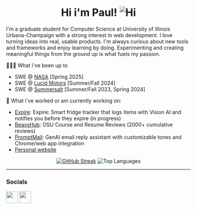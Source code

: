 <div align="center">
  <h1>
    Hi i'm Paul! <img src="https://user-images.githubusercontent.com/18350557/176309783-0785949b-9127-417c-8b55-ab5a4333674e.gif" alt="Hi" />
  </h1>
</div>

I'm a graduate student for Computer Science at University of Illinois Urbana-Champaign with a strong interest in web development. I love turning ideas into real, usable products. I'm always curious about new tools and frameworks and enjoy learning by doing. Experimenting and creating meaningful things from the ground up is what fuels my passion.

👨🏻‍💻 What i've been up to
- SWE @ [NASA](https://www.nasa.gov/) [Spring 2025]
- SWE @ [Lucid Motors](https://lucidmotors.com/) [Summer/Fall 2024]
- SWE @ [Summersalt](https://www.summersalt.com/) [Summer/Fall 2023, Spring 2024]

🔭 What i've worked or am currently working on:
- [Expire](https://github.com/paul-nguyen-1/Expire): Expire: Smart fridge tracker that logs items with Vision AI and notifies you before they expire (in progress)
- [BeavsHub](https://github.com/paul-nguyen-1/BeavsHubV2): OSU Course and Resume Reviews (2000+ cumulative reviews)
- [PromptMail](https://github.com/kavasg/Promptmail): GenAI email reply assistant with customizable tones and Chrome/web app integration
- [Personal website](https://www.paul-nguyen.dev)


<div align="center">

[![GitHub Streak](https://nirzak-streak-stats.vercel.app?user=paul-nguyen-1&card_width=400&background=45%2CFDE6A4%2CFFFFFF&hide_current_streak=true&hide_longest_streak=true)](https://git.io/streak-stats)
<img src="https://github-readme-stats.vercel.app/api/top-langs?username=paul-nguyen-1&theme=rose_pine&hide_border=true&layout=compact&langs_count=10&card_width=333" alt="Top Languages" />

</div>

---
### Socials

<p align="left"> <a href="https://www.github.com/paul-nguyen-1" target="_blank" rel="noreferrer"><img src="https://raw.githubusercontent.com/danielcranney/readme-generator/main/public/icons/socials/github.svg" width="32" height="32" /></a> <a href="https://www.linkedin.com/in/paul-nguyen--/" target="_blank" rel="noreferrer"><img src="https://raw.githubusercontent.com/danielcranney/readme-generator/main/public/icons/socials/linkedin.svg" width="32" height="32" /></a></p>

<!--
**paul-nguyen-1/paul-nguyen-1** is a ✨ _special_ ✨ repository because its `README.md` (this file) appears on your GitHub profile.

Here are some ideas to get you started:

- 🔭 I’m currently working on ...
- 🌱 I’m currently learning ...
- 👯 I’m looking to collaborate on ...
- 🤔 I’m looking for help with ...
- 💬 Ask me about ...
- 📫 How to reach me: ...
- 😄 Pronouns: ...
- ⚡ Fun fact: ...
-->
